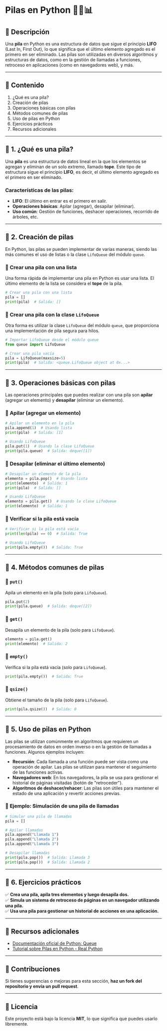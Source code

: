 # **Pilas en Python** 🧑‍💻📊

## **📖 Descripción**  
Una **pila** en Python es una estructura de datos que sigue el principio **LIFO** (Last In, First Out), lo que significa que el último elemento agregado es el primero en ser eliminado. Las pilas son utilizadas en diversos algoritmos y estructuras de datos, como en la gestión de llamadas a funciones, retroceso en aplicaciones (como en navegadores web), y más.

---

## **📌 Contenido**  
1. ¿Qué es una pila?  
2. Creación de pilas  
3. Operaciones básicas con pilas  
4. Métodos comunes de pilas  
5. Uso de pilas en Python  
6. Ejercicios prácticos  
7. Recursos adicionales

---

## **📍 1. ¿Qué es una pila?**  
Una **pila** es una estructura de datos lineal en la que los elementos se agregan y eliminan de un solo extremo, llamado **tope**. Este tipo de estructura sigue el principio **LIFO**, es decir, el último elemento agregado es el primero en ser eliminado.

### Características de las pilas:
- **LIFO**: El último en entrar es el primero en salir.
- **Operaciones básicas**: Apilar (agregar), desapilar (eliminar).
- **Uso común**: Gestión de funciones, deshacer operaciones, recorrido de árboles, etc.

---

## **📍 2. Creación de pilas**  
En Python, las pilas se pueden implementar de varias maneras, siendo las más comunes el uso de listas o la clase `LifoQueue` del módulo `queue`.

### 📌 **Crear una pila con una lista**  
Una forma rápida de implementar una pila en Python es usar una lista. El último elemento de la lista se considera el **tope** de la pila.

```python
# Crear una pila con una lista
pila = []
print(pila)  # Salida: []
```

### 📌 **Crear una pila con la clase `LifoQueue`**  
Otra forma es utilizar la clase `LifoQueue` del módulo `queue`, que proporciona una implementación de pila segura para hilos.

```python
# Importar LifoQueue desde el módulo queue
from queue import LifoQueue

# Crear una pila vacía
pila = LifoQueue(maxsize=5)
print(pila)  # Salida: <queue.LifoQueue object at 0x...>
```

---

## **📍 3. Operaciones básicas con pilas**  
Las operaciones principales que puedes realizar con una pila son **apilar** (agregar un elemento) y **desapilar** (eliminar un elemento).

### 📌 **Apilar (agregar un elemento)**  
```python
# Apilar un elemento en la pila
pila.append(1)  # Usando lista
print(pila)  # Salida: [1]

# Usando LifoQueue
pila.put(1)  # Usando la clase LifoQueue
print(pila.queue)  # Salida: deque([1])
```

### 📌 **Desapilar (eliminar el último elemento)**  
```python
# Desapilar un elemento de la pila
elemento = pila.pop()  # Usando lista
print(elemento)  # Salida: 1
print(pila)  # Salida: []

# Usando LifoQueue
elemento = pila.get()  # Usando la clase LifoQueue
print(elemento)  # Salida: 1
```

### 📌 **Verificar si la pila está vacía**  
```python
# Verificar si la pila está vacía
print(len(pila) == 0)  # Salida: True

# Usando LifoQueue
print(pila.empty())  # Salida: True
```

---

## **📍 4. Métodos comunes de pilas**  

### 📌 **`put()`**  
Apila un elemento en la pila (solo para `LifoQueue`).
```python
pila.put(2)
print(pila.queue)  # Salida: deque([2])
```

### 📌 **`get()`**  
Desapila un elemento de la pila (solo para `LifoQueue`).
```python
elemento = pila.get()
print(elemento)  # Salida: 2
```

### 📌 **`empty()`**  
Verifica si la pila está vacía (solo para `LifoQueue`).
```python
print(pila.empty())  # Salida: True
```

### 📌 **`qsize()`**  
Obtiene el tamaño de la pila (solo para `LifoQueue`).
```python
print(pila.qsize())  # Salida: 0
```

---

## **📍 5. Uso de pilas en Python**  
Las pilas se utilizan comúnmente en algoritmos que requieren un procesamiento de datos en orden inverso o en la gestión de llamadas a funciones. Algunos ejemplos incluyen:

- **Recursión**: Cada llamada a una función puede ser vista como una operación de apilar. Las pilas se utilizan para mantener el seguimiento de las funciones activas.
- **Navegadores web**: En los navegadores, la pila se usa para gestionar el historial de páginas visitadas (botón de "retroceder").
- **Algoritmos de deshacer/rehacer**: Las pilas son útiles para mantener el estado de una aplicación y revertir acciones previas.

### 📌 **Ejemplo: Simulación de una pila de llamadas**  
```python
# Simular una pila de llamadas
pila = []

# Apilar llamadas
pila.append("Llamada 1")
pila.append("Llamada 2")
pila.append("Llamada 3")

# Desapilar llamadas
print(pila.pop())  # Salida: Llamada 3
print(pila.pop())  # Salida: Llamada 2
```

---

## **📍 6. Ejercicios prácticos**  

✅ **Crea una pila, apila tres elementos y luego desapila dos.**  
✅ **Simula un sistema de retroceso de páginas en un navegador utilizando una pila.**  
✅ **Usa una pila para gestionar un historial de acciones en una aplicación.**

---

## **📌 Recursos adicionales**  
- [Documentación oficial de Python: Queue](https://docs.python.org/3/library/queue.html)  
- [Tutorial sobre Pilas en Python - Real Python](https://realpython.com/python-queues/)

---

## **📌 Contribuciones**  
Si tienes sugerencias o mejoras para esta sección, **haz un fork del repositorio y envía un pull request**.

---

## **📜 Licencia**  
Este proyecto está bajo la licencia **MIT**, lo que significa que puedes usarlo libremente.
